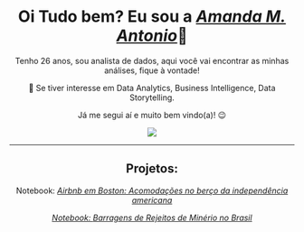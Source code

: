 
  <h1 align="center">Oi Tudo bem? Eu sou a <a href="https://www.linkedin.com/in/amandamagalhaesantonio//"><i>Amanda M. Antonio</i></a>👋</h1>
  <p align="center">Tenho 26 anos, sou analista de dados, aqui você vai encontrar as minhas análises, fique à vontade! 
  
  <p align="center">👀 Se tiver interesse em Data Analytics, Business Intelligence, Data Storytelling. 
   <p align="center">Já me segui aí e muito bem vindo(a)! 😉️</h2>
<div align="center">
<a href="https://www.linkedin.com/in/amandamagalhaesantonio/" target="_blank"><img src="https://img.shields.io/badge/-LinkedIn-%230077B5?style=for-the-badge&logo=linkedin&logoColor=white" target="_blank"></a> 

------------------------

## Projetos:
  
Notebook: <a href = "https://github.com/AmandaAntonio/Analise_de_dados_Airbnb_Boston/blob/main/Analisando_os_Dados_do_Airbnb_%7C_Boston.ipynb"><i> Airbnb em Boston: Acomodações no berço da independência americana<i> 

Notebook: <a href = "https://github.com/AmandaAntonio/Panorama_das_Barragens_de_Minerio/blob/main/README.md"><i> Barragens de Rejeitos de Minério no Brasil <i> 
